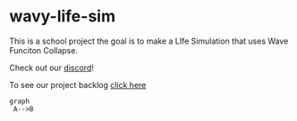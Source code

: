 # wavy-life-sim
This is a school project the goal is to make a LIfe Simulation that uses Wave Funciton Collapse.

Check out our [discord](https://discord.gg/vJMGvk5KaZ)! 

To see our project backlog [click here](https://github.com/users/Negative-light/projects/1)

```mermaid
graph
 A-->B
```
